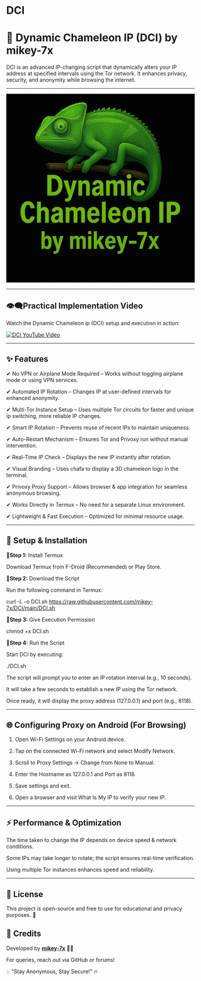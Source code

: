 # DCI
# **🦎 Dynamic Chameleon IP (DCI) by mikey-7x**

DCI is an advanced IP-changing script that dynamically alters your IP address at specified intervals using the Tor network. It enhances privacy, security, and anonymity while browsing the internet.


---

![Dynamic Chameleon IP](https://github.com/mikey-7x/DCI/blob/main/3D%20DCI.PNG?raw=true)

---

## **👁️‍🗨️Practical Implementation Video**  
Watch the Dynamic Chameleon ip (DCI) setup and execution in action:  

[![DCI YouTube Video](https://img.youtube.com/vi/RcVl_N31GGs/0.jpg)](https://youtu.be/RcVl_N31GGs)  

---

## **✨ Features**

✔ No VPN or Airplane Mode Required – Works without toggling airplane mode or using VPN services.

✔ Automated IP Rotation – Changes IP at user-defined intervals for enhanced anonymity.

✔ Multi-Tor Instance Setup – Uses multiple Tor circuits for faster and unique ip switching, more reliable IP changes.

✔ Smart IP Rotation – Prevents reuse of recent IPs to maintain uniqueness.

✔ Auto-Restart Mechanism – Ensures Tor and Privoxy run without manual intervention.

✔ Real-Time IP Check – Displays the new IP instantly after rotation.

✔ Visual Branding – Uses chafa to display a 3D chameleon logo in the terminal.

✔ Privoxy Proxy Support – Allows browser & app integration for seamless anonymous browsing.

✔ Works Directly in Termux – No need for a separate Linux environment.

✔ Lightweight & Fast Execution – Optimized for minimal resource usage.


---

## **🚀 Setup & Installation**

**🧩Step 1:** Install Termux

Download Termux from F-Droid (Recommended) or Play Store.


**🧩Step 2:** Download the Script

Run the following command in Termux:

curl -L -o DCI.sh https://raw.githubusercontent.com/mikey-7x/DCI/main/DCI.sh

**🧩Step 3:** Give Execution Permission

chmod +x DCI.sh

**🧩Step 4:** Run the Script

Start DCI by executing:

./DCI.sh

The script will prompt you to enter an IP rotation interval (e.g., 10 seconds).

It will take a few seconds to establish a new IP using the Tor network.

Once ready, it will display the proxy address (127.0.0.1) and port (e.g., 8118).



---

## **🌐 Configuring Proxy on Android (For Browsing)**

1. Open Wi-Fi Settings on your Android device.


2. Tap on the connected Wi-Fi network and select Modify Network.


3. Scroll to Proxy Settings → Change from None to Manual.


4. Enter the Hostname as 127.0.0.1 and Port as 8118.


5. Save settings and exit.


6. Open a browser and visit What Is My IP to verify your new IP.




---

## **⚡ Performance & Optimization**

The time taken to change the IP depends on device speed & network conditions.

Some IPs may take longer to rotate; the script ensures real-time verification.

Using multiple Tor instances enhances speed and reliability.



---

## **📜 License**

This project is open-source and free to use for educational and privacy purposes. 🚀

## **📜 Credits**  
Developed by **[mikey-7x](https://github.com/mikey-7x)** 🚀🔥  

 For queries, reach out via GitHub or forums!

💡 "Stay Anonymous, Stay Secure!" 🔥

